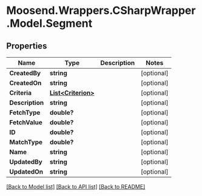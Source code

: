 # Moosend.Wrappers.CSharpWrapper.Model.Segment
## Properties

Name | Type | Description | Notes
------------ | ------------- | ------------- | -------------
**CreatedBy** | **string** |  | [optional] 
**CreatedOn** | **string** |  | [optional] 
**Criteria** | [**List&lt;Criterion&gt;**](Criterion.md) |  | [optional] 
**Description** | **string** |  | [optional] 
**FetchType** | **double?** |  | [optional] 
**FetchValue** | **double?** |  | [optional] 
**ID** | **double?** |  | [optional] 
**MatchType** | **double?** |  | [optional] 
**Name** | **string** |  | [optional] 
**UpdatedBy** | **string** |  | [optional] 
**UpdatedOn** | **string** |  | [optional] 

[[Back to Model list]](../README.md#documentation-for-models) [[Back to API list]](../README.md#documentation-for-api-endpoints) [[Back to README]](../README.md)

